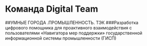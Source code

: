 # Команда Digital Team 
##УМНЫЕ ГОРОДА .ПРОМЫШЛЕННОСТЬ. ТЭК
###Разработка цифрового помощника для проактивного взаимодействия с пользователями «Навигатора мер поддержки» государственной информационной системы промышленности (ГИСП)


